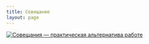 ```yaml
---
title: Совещание
layout: page 
---
```

[![Совещания — практическая альтернатива работе](http://www.demotivation.ru/thumbs/20091015/dsisyeynqou1.jpg)](http://www.demotivation.ru/dsisyeynqou1pic.html)
